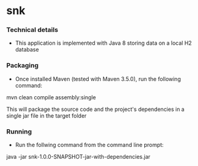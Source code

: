 # snk

### Technical details
- This application is implemented with Java 8 storing data on a local H2 database

### Packaging
- Once installed Maven (tested with Maven 3.5.0), run the following command:

mvn clean compile assembly:single

This will package the source code and the project's dependencies in a single jar file
in the target folder

### Running
- Run the follwing command from the command line prompt:

java -jar snk-1.0.0-SNAPSHOT-jar-with-dependencies.jar
